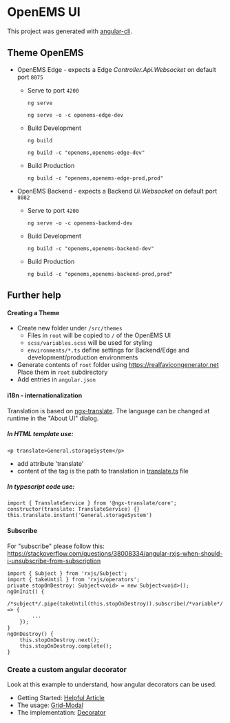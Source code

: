 # OpenEMS UI

This project was generated with [angular-cli](https://github.com/angular/angular-cli).

## Theme OpenEMS

- OpenEMS Edge - expects a Edge *Controller.Api.Websocket* on default port `8075`

   - Serve to port `4200`
   
      `ng serve`

      `ng serve -o -c openems-edge-dev`

   - Build Development

      `ng build`

      `ng build -c "openems,openems-edge-dev"`

   - Build Production

      `ng build -c "openems,openems-edge-prod,prod"`

- OpenEMS Backend - expects a Backend *Ui.Websocket* on default port `8082`

   - Serve to port `4200`
   
      `ng serve -o -c openems-backend-dev`

   - Build Development

      `ng build -c "openems,openems-backend-dev"`

   - Build Production

      `ng build -c "openems,openems-backend-prod,prod"`

## Further help

#### Creating a Theme

- Create new folder under `/src/themes`
   - Files in `root` will be copied to `/` of the OpenEMS UI
   - `scss/variables.scss` will be used for styling
   - `environments/*.ts` define settings for Backend/Edge and development/production environments
- Generate contents of `root` folder using https://realfavicongenerator.net Place them in `root` subdirectory
- Add entries in `angular.json`

#### i18n - internationalization

Translation is based on [ngx-translate](https://github.com/ngx-translate). The language can be changed at runtime in the "About UI" dialog.

##### In HTML template use:

`<p translate>General.storageSystem</p>`

* add attribute 'translate'
* content of the tag is the path to translation in [translate.ts](app/shared/translate.ts) file

##### In typescript code use:
```
import { TranslateService } from '@ngx-translate/core';
constructor(translate: TranslateService) {}
this.translate.instant('General.storageSystem')
```

#### Subscribe
For "subscribe" please follow this: https://stackoverflow.com/questions/38008334/angular-rxjs-when-should-i-unsubscribe-from-subscription
```
import { Subject } from 'rxjs/Subject';
import { takeUntil } from 'rxjs/operators';
private stopOnDestroy: Subject<void> = new Subject<void>();
ngOnInit() {
    /*subject*/.pipe(takeUntil(this.stopOnDestroy)).subscribe(/*variable*/ => {
        ...
    });
}
ngOnDestroy() {
    this.stopOnDestroy.next();
    this.stopOnDestroy.complete();
}
```

### Create a custom angular decorator


Look at this example to understand, how angular decorators can be used. 

- Getting Started: [Helpful Article](https://ultimatecourses.com/blog/angular-decorators)
- The usage: [Grid-Modal](src/app/edge/live/common/grid/modal/modal.ts)
- The implementation: [Decorator](src/app/shared/decorators.ts)